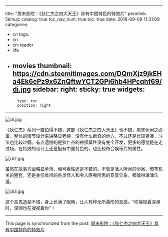 
---
title: "周末影院：《狄仁杰之四大天王》具有中国特色的特效片"
permlink: 5kmujc
catalog: true
toc_nav_num: true
toc: true
date: 2018-09-09 11:31:09
categories:
- cn
tags:
- cn
- cn-reader
- life
- movies
thumbnail: https://cdn.steemitimages.com/DQmXjz9jkEHa4Ek6ePz9x6ZnQftwYCT2GPj6hb4HPcqhf69/di.jpg
sidebar:
    right:
        sticky: true
widgets:
    -
        type: toc
        position: right
---


![di.jpg](https://cdn.steemitimages.com/DQmXjz9jkEHa4Ek6ePz9x6ZnQftwYCT2GPj6hb4HPcqhf69/di.jpg)

《狄仁杰》系列一直拍得不错，这部《狄仁杰之四大天王》也不错，周末休闲之必备。整体的情节设计来讲略显老梗，没有什么新奇的地方，不过还是比较紧凑，斗法也比较过瘾。有点遗憾的是狄仁杰的神探属性没有完全开发，更多的感觉是在走过场。在特效的设计上还是挺有中国特色的，也比较符合娱乐片的属性。

![di2.jpg](https://cdn.steemitimages.com/DQmfCuLoUjpqREcLDFBypCKTE4Rkxw1x8be1zoRsDptbMmx/di2.jpg)

虽然在故事方面略显单薄，但可看性还是不错的。不管是骇人听闻的命案、暗布机关的圈套，还是身份难辨的各类怪人和令人匪夷所思的奇景异象，都值得津津乐道。

![di3.jpg](https://cdn.steemitimages.com/DQmUTKRYnoHJs2LzeTzyjw8sx9Ck8MTVcivDWH5KwV4XLQk/di3.jpg)

这个恶鬼造型不错，身上长满了眼睛，让人有种无所遁形的恶感。“你凝视着深渊时，深渊也在凝视着你”！

- - -

This page is synchronized from the post: [周末影院：《狄仁杰之四大天王》具有中国特色的特效片](https://steemit.com/@lemooljiang/5kmujc)
